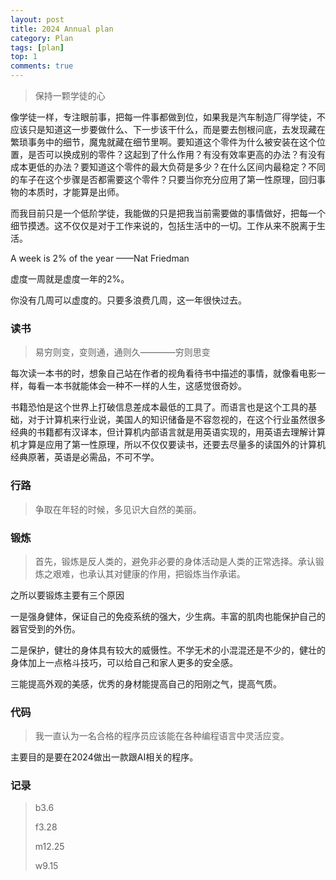 ```yaml
---
layout: post
title: 2024 Annual plan
category: Plan
tags: [plan]
top: 1
comments: true
---
```


> 保持一颗学徒的心

像学徒一样，专注眼前事，把每一件事都做到位，如果我是汽车制造厂得学徒，不应该只是知道这一步要做什么、下一步该干什么，而是要去刨根问底，去发现藏在繁琐事务中的细节，魔鬼就藏在细节里啊。要知道这个零件为什么被安装在这个位置，是否可以换成别的零件？这起到了什么作用？有没有效率更高的办法？有没有成本更低的办法？要知道这个零件的最大负荷是多少？在什么区间内最稳定？不同的车子在这个步骤是否都需要这个零件？只要当你充分应用了第一性原理，回归事物的本质时，才能算是出师。

而我目前只是一个低阶学徒，我能做的只是把我当前需要做的事情做好，把每一个细节摸透。这不仅仅是对于工作来说的，包括生活中的一切。工作从来不脱离于生活。

A week is 2% of the year ——Nat Friedman

虚度一周就是虚度一年的2%。

你没有几周可以虚度的。只要多浪费几周，这一年很快过去。

### 读书

> 易穷则变，变则通，通则久————穷则思变

每次读一本书的时，想象自己站在作者的视角看待书中描述的事情，就像看电影一样，每看一本书就能体会一种不一样的人生，这感觉很奇妙。

书籍恐怕是这个世界上打破信息差成本最低的工具了。而语言也是这个工具的基础，对于计算机来行业说，美国人的知识储备是不容忽视的，在这个行业虽然很多经典的书籍都有汉译本，但计算机内部语言就是用英语实现的，用英语去理解计算机才算是应用了第一性原理，所以不仅仅要读书，还要去尽量多的读国外的计算机经典原著，英语是必需品，不可不学。

### 行路

> 争取在年轻的时候，多见识大自然的美丽。

### 锻炼

> 首先，锻炼是反人类的，避免非必要的身体活动是人类的正常选择。承认锻炼之艰难，也承认其对健康的作用，把锻炼当作承诺。

之所以要锻炼主要有三个原因

一是强身健体，保证自己的免疫系统的强大，少生病。丰富的肌肉也能保护自己的器官受到的外伤。

二是保护，健壮的身体具有较大的威慑性。不学无术的小混混还是不少的，健壮的身体加上一点格斗技巧，可以给自己和家人更多的安全感。

三能提高外观的美感，优秀的身材能提高自己的阳刚之气，提高气质。

### 代码

> 我一直认为一名合格的程序员应该能在各种编程语言中灵活应变。

主要目的是要在2024做出一款跟AI相关的程序。

### 记录

> b3.6
>
> f3.28
>
> m12.25
>
> w9.15

